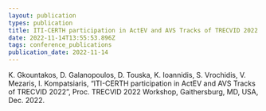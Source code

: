 ```yaml
---
layout: publication
types: publication
title: ITI-CERTH participation in ActEV and AVS Tracks of TRECVID 2022
date: 2022-11-14T13:55:53.896Z
tags: conference_publications
publication_date: 2022-11-14
---
```

K. Gkountakos, D. Galanopoulos, D. Touska, K. Ioannidis, S. Vrochidis, V. Mezaris, I. Kompatsiaris, “ITI-CERTH participation in ActEV and AVS Tracks of TRECVID 2022”, Proc. TRECVID 2022 Workshop, Gaithersburg, MD, USA, Dec. 2022.